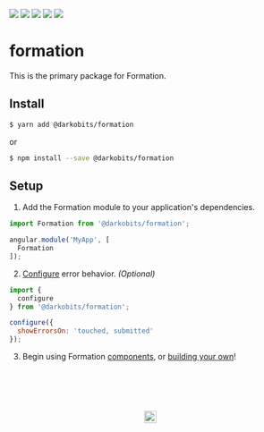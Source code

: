 [![][travis-img]][travis-url] [![][npm-img]][npm-url] [![][deps-img]][deps-url] [![][peer-deps-img]][peer-deps-url] [![][dev-deps-img]][dev-deps-url]

# formation

This is the primary package for Formation.

## Install

```bash
$ yarn add @darkobits/formation
```

or

```bash
$ npm install --save @darkobits/formation
```

## Setup

1. Add the Formation module to your application's dependencies.

```js
import Formation from '@darkobits/formation';

angular.module('MyApp', [
  Formation
]);
```

2. [Configure](/packages/formation/src/etc/config#configureopts-object--void) error behavior. _(Optional)_

```js
import {
  configure
} from '@darkobits/formation';

configure({
  showErrorsOn: 'touched, submitted'
});
```

3. Begin using Formation [components](/packages/formation/src/components), or [building your own](/formation/src/etc/config#registercontrolname-string-definition-object--void)!

## &nbsp;
<p align="center">
  <br>
  <img width="22" height="22" src="https://cloud.githubusercontent.com/assets/441546/25318539/db2f4cf2-2845-11e7-8e10-ef97d91cd538.png">
</p>

[travis-img]: https://img.shields.io/travis/darkobits/formation.svg?style=flat-square
[travis-url]: https://travis-ci.org/darkobits/formation

[npm-img]: https://img.shields.io/npm/v/@darkobits/formation.svg?style=flat-square
[npm-url]: https://www.npmjs.com/package/@darkobits/formation

[deps-img]: https://david-dm.org/darkobits/formation/status.svg?path=packages/formation&style=flat-square
[deps-url]: https://david-dm.org/darkobits/formation?path=packages/formation

[peer-deps-img]: https://david-dm.org/darkobits/formation/peer-status.svg?path=packages/formation&style=flat-square
[peer-deps-url]: https://david-dm.org/darkobits/formation?path=packages%2Fformation&type=peer

[dev-deps-img]: https://david-dm.org/darkobits/formation/dev-status.svg?path=packages/formation&style=flat-square
[dev-deps-url]: https://david-dm.org/darkobits/formation?path=packages%2Fformation&type=dev
